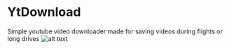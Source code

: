 # YtDownload
Simple youtube video downloader made for saving videos during flights or long drives
![alt text](https://github.com/ericheose/YtDownload/images/image.jpg?raw=true)

